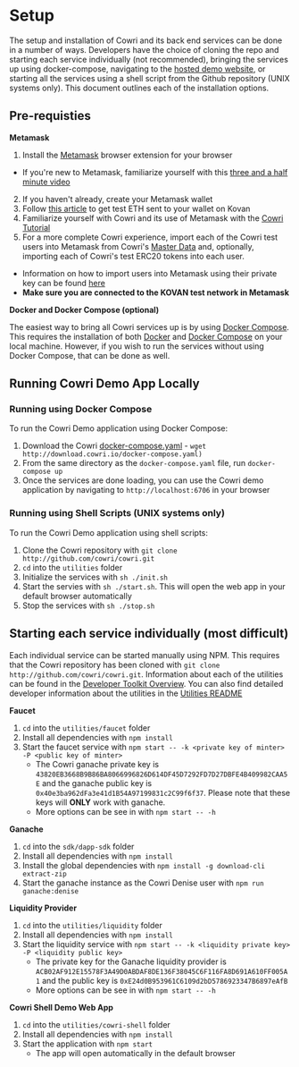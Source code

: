 # Setup

The setup and installation of Cowri and its back end services can be done in a number of ways. Developers have the choice of cloning the repo and starting each service individually (not recommended), bringing the services up using docker-compose, navigating to the [hosted demo website](https://demo.cowri.io), or starting all the services using a shell script from the Github repository (UNIX systems only). This document outlines each of the installation options. 

## Pre-requisties

**Metamask**

1. Install the [Metamask](https://metamask.io/) browser extension for your browser
  - If you're new to Metamask, familiarize yourself with this [three and a half minute video](https://youtu.be/ZIGUC9JAAw8)
2. If you haven't already, create your Metamask wallet
3. Follow [this article](https://blog.chronologic.network/how-to-get-eth-and-day-on-the-kovan-test-network-f2190076052a) to get test ETH sent to your wallet on Kovan
4. Familiarize yourself with Cowri and its use of Metamask with the [Cowri Tutorial](../cowri-user-guide/1-user-tutorial.md)
5. For a more complete Cowri experience, import each of the Cowri test users into Metamask from Cowri's [Master Data](../cowri-developer-guide/masterdata) and, optionally, importing each of Cowri's test ERC20 tokens into each user. 
  - Information on how to import users into Metamask using their private key can be found [here](https://medium.com/publicaio/how-import-a-wallet-to-your-metamask-account-dcaba25e558d)
  - **Make sure you are connected to the KOVAN test network in Metamask**

**Docker and Docker Compose (optional)**

The easiest way to bring all Cowri services up is by using [Docker Compose](https://docs.docker.com/compose/). This requires the installation of both [Docker](https://docs.docker.com/install/) and [Docker Compose](https://docs.docker.com/compose/install/) on your local machine. However, if you wish to run the services without using Docker Compose, that can be done as well. 
 

## Running Cowri Demo App Locally

### Running using Docker Compose

To run the Cowri Demo application using Docker Compose:
  1. Download the Cowri [docker-compose.yaml](http://download.cowri.io/docker-compose.yaml)
    - `wget http://download.cowri.io/docker-compose.yaml)`
  2. From the same directory as the `docker-compose.yaml` file, run `docker-compose up`
  3. Once the services are done loading, you can use the Cowri demo application by navigating to `http://localhost:6706` in your browser

### Running using Shell Scripts (UNIX systems only)

To run the Cowri Demo application using shell scripts:
  1. Clone the Cowri repository with `git clone http://github.com/cowri/cowri.git`
  2. `cd` into the `utilities` folder
  3. Initialize the services with `sh ./init.sh`
  3. Start the servies with `sh ./start.sh`. This will open the web app in your default browser automatically
  4. Stop the services with `sh ./stop.sh`
  
## Starting each service individually (most difficult)

Each individual service can be started manually using NPM. This requires that the Cowri repository has been cloned with `git clone http://github.com/cowri/cowri.git`. Information about each of the utilities can be found in the [Developer Toolkit Overview](../cowri-developer-guide/developerguide). You can also find detailed developer information about the utilities in the [Utilities README](https://github.com/cowri/cowri/blob/master/utilities/README.md)

**Faucet**
  1. `cd` into the `utilities/faucet` folder
  2. Install all dependencies with `npm install`
  3. Start the faucet service with `npm start -- -k <private key of minter> -P <public key of minter>`
     - The Cowri ganache private key is `43820EB3668B9B86BA8066996826D614DF45D7292FD7D27DBFE4B409982CAA5E` and the ganache public key is `0x40e3ba962dFa3e41d1B54A97199831c2C99f6f37`. Please note that these keys will **ONLY** work with ganache.
     - More options can be see in with `npm start -- -h`
 
**Ganache**
  1. `cd` into the `sdk/dapp-sdk` folder
  2. Install all dependencies with `npm install`
  3. Install the global dependencies with `npm install -g download-cli extract-zip`
  4. Start the ganache instance as the Cowri Denise user with `npm run ganache:denise`
  
**Liquidity Provider**
  1. `cd` into the `utilities/liquidity` folder
  2. Install all dependencies with `npm install`
  3. Start the liquidity service with `npm start -- -k <liquidity private key> -P <liquidity public key>`
     - The private key for the Ganache liquidity provider is `ACB02AF912E15578F3A49D0ABDAF8DE136F38045C6F116FA8D691A610FF005A1` and the public key is `0xE24d0B953961C6109d2bD5786923347B6897eAfB`
     - More options can be see in with `npm start -- -h`
    
**Cowri Shell Demo Web App**
  1. `cd` into the `utilities/cowri-shell` folder
  2. Install all dependencies with `npm install`
  3. Start the application with `npm start`
     - The app will open automatically in the default browser
 
